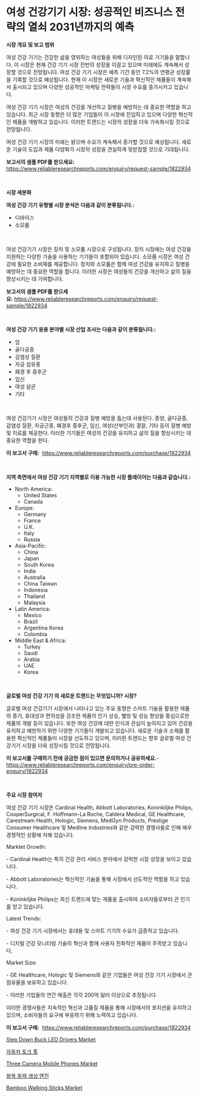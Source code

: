 <p><h1>여성 건강기기 시장: 성공적인 비즈니스 전략의 열쇠 2031년까지의 예측</h1></p><p><strong>시장 개요 및 보고 범위</strong></p>
<p><p>여성 건강 기기는 건강한 삶을 영위하는 여성들을 위해 디자인된 의료 기기들을 말합니다. 이 시장은 현재 건강 기기 시장 전반의 성장을 이끌고 있으며 미래에도 계속해서 성장할 것으로 전망됩니다. 여성 건강 기기 시장은 예측 기간 동안 7.2%의 연평균 성장률을 기록할 것으로 예상됩니다. 현재 이 시장은 새로운 기술과 혁신적인 제품들이 계속해서 출시되고 있으며 다양한 성공적인 마케팅 전략들이 시장 수요를 증가시키고 있습니다.</p><p>여성 건강 기기 시장은 여성의 건강을 개선하고 질병을 예방하는 데 중요한 역할을 하고 있습니다. 최근 시장 동향은 더 많은 기업들이 이 시장에 진입하고 있으며 다양한 혁신적인 제품을 개발하고 있습니다. 이러한 트렌드는 시장의 성장을 더욱 가속화시킬 것으로 전망됩니다.</p><p>여성 건강 기기 시장의 미래는 밝으며 수요가 계속해서 증가할 것으로 예상됩니다. 새로운 기술의 도입과 제품 다양화가 시장의 성장을 견실하게 뒷받침할 것으로 기대됩니다.</p></p>
<p><strong>보고서의 샘플 PDF를 받으세요:</strong> <a href="https://www.reliableresearchreports.com/enquiry/request-sample/1822934">https://www.reliableresearchreports.com/enquiry/request-sample/1822934</a></p>
<p>&nbsp;</p>
<p><strong>시장 세분화</strong></p>
<p><strong>여성 건강 기기 유형별 시장 분석은 다음과 같이 분류됩니다.:</strong></p>
<p><ul><li>디바이스</li><li>소모품</li></ul></p>
<p>&nbsp;</p>
<p><p>여성 건강기기 시장은 장치 및 소모품 시장으로 구성됩니다. 장치 시장에는 여성 건강을 지원하는 다양한 기술을 사용하는 기기들이 포함되어 있습니다. 소모품 시장은 여성 건강에 필요한 소비재를 제공합니다. 장치와 소모품은 함께 여성 건강을 유지하고 질병을 예방하는 데 중요한 역할을 합니다. 이러한 시장은 여성들의 건강을 개선하고 삶의 질을 향상시키는 데 기여합니다.</p></p>
<p><strong>보고서의 샘플 PDF를 받으세요:</strong>&nbsp;<a href="https://www.reliableresearchreports.com/enquiry/request-sample/1822934">https://www.reliableresearchreports.com/enquiry/request-sample/1822934</a></p>
<p>&nbsp;</p>
<p><strong> 여성 건강 기기 응용 분야별 시장 산업 조사는 다음과 같이 분류됩니다.:</strong></p>
<p><ul><li>암</li><li>골다공증</li><li>감염성 질환</li><li>자궁 섬유종</li><li>폐경 후 증후군</li><li>임신</li><li>여성 살균</li><li>기타</li></ul></p>
<p>&nbsp;</p>
<p><p>여성 건강기기 시장은 여성들의 건강과 질병 예방을 돕는데 사용된다. 종양, 골다공증, 감염성 질환, 자궁근종, 폐경후 증후군, 임신, 여성(산부인과) 결찰, 기타 등의 질병 예방 및 치료를 제공한다. 이러한 기기들은 여성의 건강을 유지하고 삶의 질을 향상시키는 데 중요한 역할을 한다.</p></p>
<p><strong>이 보고서 구매:</strong>&nbsp; <a href="https://www.reliableresearchreports.com/purchase/1822934">https://www.reliableresearchreports.com/purchase/1822934</a></p>
<p>&nbsp;</p>
<p><strong>지역 측면에서 여성 건강 기기 지역별로 이용 가능한 시장 플레이어는 다음과 같습니다.:</strong></p>
<p><ul>
    <li>
        North America:
        <ul>
            <li>United States</li>
            <li>Canada</li>
        </ul>
    </li>
    <li>
        Europe:
        <ul>
            <li>Germany</li>
            <li>France</li>
            <li>U.K.</li>
            <li>Italy</li>
            <li>Russia</li>
        </ul>
    </li>
    <li>
        Asia-Pacific:
        <ul>
            <li>China</li>
            <li>Japan</li>
            <li>South Korea</li>
            <li>India</li>
            <li>Australia</li>
            <li>China Taiwan</li>
            <li>Indonesia</li>
            <li>Thailand</li>
            <li>Malaysia</li>
        </ul>
    </li>
    <li>
        Latin America:
        <ul>
            <li>Mexico</li>
            <li>Brazil</li>
            <li>Argentina Korea</li>
            <li>Colombia</li>
        </ul>
    </li>
    <li>
        Middle East & Africa:
        <ul>
            <li>Turkey</li>
            <li>Saudi</li>
            <li>Arabia</li>
            <li>UAE</li>
            <li>Korea</li>
        </ul>
    </li>
    </ul></p>
<p>&nbsp;</p>
<p><strong>글로벌 여성 건강 기기 의 새로운 트렌드는 무엇입니까? 시장?</strong></p>
<p><p>글로벌 여성 건강기기 시장에서 나타나고 있는 주요 동향은 스마트 기술을 활용한 제품의 증가, 휴대성과 편의성을 강조한 제품의 인기 상승, 웰빙 및 성능 향상을 중심으로한 제품의 개발 등이 있습니다. 또한 여성 건강에 대한 인식과 관심이 높아지고 있어 건강을 유지하고 예방하기 위한 다양한 기기들이 개발되고 있습니다. 새로운 기술과 소재를 활용한 혁신적인 제품들이 시장을 선도하고 있으며, 이러한 트렌드는 향후 글로벌 여성 건강기기 시장을 더욱 성장시킬 것으로 전망됩니다.</p></p>
<p><strong>이 보고서를 구매하기 전에 궁금한 점이 있으면 문의하거나 공유하세요.</strong>- <a href="https://www.reliableresearchreports.com/enquiry/pre-order-enquiry/1822934">https://www.reliableresearchreports.com/enquiry/pre-order-enquiry/1822934</a></p>
<p>&nbsp;</p>
<p><strong>주요 시장 참여자</strong></p>
<p><p>여성 건강 기기 시장은 Cardinal Health, Abbott Laboratories, Koninklijke Philips, CooperSurgical, F. Hoffmann-La Roche, Caldera Medical, GE Healthcare, Carestream Health, Hologic, Siemens, MedGyn Products, Prestige Consumer Healthcare 및 Medline Industries와 같은 강력한 경쟁사들로 인해 매우 경쟁적인 상황에 처해 있습니다.</p><p>Marktet Growth:</p><p>- Cardinal Health는 특히 건강 관리 서비스 분야에서 강력한 시장 성장을 보이고 있습니다.</p><p>- Abbott Laboratories는 혁신적인 기술을 통해 시장에서 선도적인 역할을 하고 있습니다.</p><p>- Koninklijke Philips는 최신 트렌드에 맞는 제품을 출시하여 소비자들로부터 큰 인기를 얻고 있습니다.</p><p>Latest Trends:</p><p>- 여성 건강 기기 시장에서는 휴대용 및 스마트 기기의 수요가 급증하고 있습니다.</p><p>- 디지털 건강 모니터링 기술의 혁신과 함께 사용자 친화적인 제품이 주목받고 있습니다.</p><p>Market Size:</p><p>- GE Healthcare, Hologic 및 Siemens와 같은 기업들은 여성 건강 기기 시장에서 큰 점유율을 보유하고 있습니다.</p><p>- 이러한 기업들의 연간 매출은 각각 200억 달러 이상으로 추정됩니다.</p><p>이러한 경쟁사들은 지속적인 혁신과 고품질 제품을 통해 시장에서의 포지션을 유지하고 있으며, 소비자들의 요구에 부응하기 위해 노력하고 있습니다.</p></p>
<p><strong>이 보고서 구매:</strong>&nbsp;&nbsp;<a href="https://www.reliableresearchreports.com/purchase/1822934">https://www.reliableresearchreports.com/purchase/1822934</a></p>
<p><p><a href="https://issuu.com/reportprime-2/docs/step-down-buck-led-drivers-market-s_7a2d66c5bc8efe">Step Down Buck LED Drivers Market</a></p><p><a href="https://github.com/vs2869dizt0/Market-Research-Report-List-1/blob/main/27339044422.md">자동차 토크 툴</a></p><p><a href="https://issuu.com/reportprime-2/docs/three-camera-mobile-phones-market-s_73fae77cc5a76f">Three Camera Mobile Phones Market</a></p><p><a href="https://github.com/sougarounis/Market-Research-Report-List-3/blob/main/67826444421.md">왕복 동력 생성 엔진</a></p><p><a href="https://github.com/julyju69/Market-Research-Report-List-2/blob/main/bamboo-walking-sticks-market.md">Bamboo Walking Sticks Market</a></p></p>
